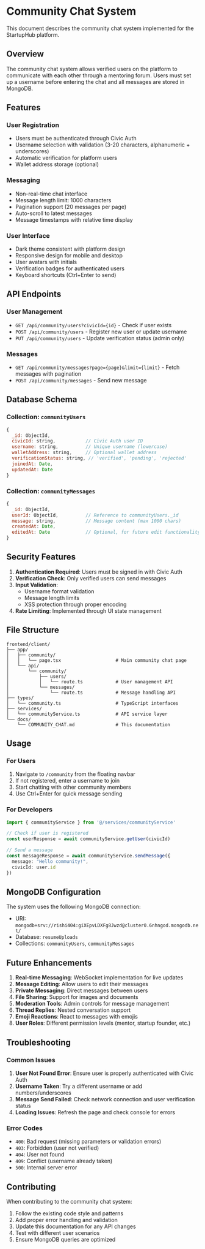 # Community Chat System

This document describes the community chat system implemented for the StartupHub platform.

## Overview

The community chat system allows verified users on the platform to communicate with each other through a mentoring forum. Users must set up a username before entering the chat and all messages are stored in MongoDB.

## Features

### User Registration
- Users must be authenticated through Civic Auth
- Username selection with validation (3-20 characters, alphanumeric + underscores)
- Automatic verification for platform users
- Wallet address storage (optional)

### Messaging
- Non-real-time chat interface
- Message length limit: 1000 characters
- Pagination support (20 messages per page)
- Auto-scroll to latest messages
- Message timestamps with relative time display

### User Interface
- Dark theme consistent with platform design
- Responsive design for mobile and desktop
- User avatars with initials
- Verification badges for authenticated users
- Keyboard shortcuts (Ctrl+Enter to send)

## API Endpoints

### User Management
- `GET /api/community/users?civicId={id}` - Check if user exists
- `POST /api/community/users` - Register new user or update username
- `PUT /api/community/users` - Update verification status (admin only)

### Messages
- `GET /api/community/messages?page={page}&limit={limit}` - Fetch messages with pagination
- `POST /api/community/messages` - Send new message

## Database Schema

### Collection: `communityUsers`
```javascript
{
  _id: ObjectId,
  civicId: string,           // Civic Auth user ID
  username: string,          // Unique username (lowercase)
  walletAddress: string,     // Optional wallet address
  verificationStatus: string, // 'verified', 'pending', 'rejected'
  joinedAt: Date,
  updatedAt: Date
}
```

### Collection: `communityMessages`
```javascript
{
  _id: ObjectId,
  userId: ObjectId,          // Reference to communityUsers._id
  message: string,           // Message content (max 1000 chars)
  createdAt: Date,
  editedAt: Date             // Optional, for future edit functionality
}
```

## Security Features

1. **Authentication Required**: Users must be signed in with Civic Auth
2. **Verification Check**: Only verified users can send messages
3. **Input Validation**: 
   - Username format validation
   - Message length limits
   - XSS protection through proper encoding
4. **Rate Limiting**: Implemented through UI state management

## File Structure

```
frontend/client/
├── app/
│   ├── community/
│   │   └── page.tsx                    # Main community chat page
│   └── api/
│       └── community/
│           ├── users/
│           │   └── route.ts            # User management API
│           └── messages/
│               └── route.ts            # Message handling API
├── types/
│   └── community.ts                    # TypeScript interfaces
├── services/
│   └── communityService.ts             # API service layer
└── docs/
    └── COMMUNITY_CHAT.md               # This documentation
```

## Usage

### For Users
1. Navigate to `/community` from the floating navbar
2. If not registered, enter a username to join
3. Start chatting with other community members
4. Use Ctrl+Enter for quick message sending

### For Developers
```typescript
import { communityService } from '@/services/communityService'

// Check if user is registered
const userResponse = await communityService.getUser(civicId)

// Send a message
const messageResponse = await communityService.sendMessage({
  message: "Hello community!",
  civicId: user.id
})
```

## MongoDB Configuration

The system uses the following MongoDB connection:
- URI: `mongodb+srv://rishi404:giXEpvLDXFg8Jwzd@cluster0.6nhngod.mongodb.net/`
- Database: `resumeUploads`
- Collections: `communityUsers`, `communityMessages`

## Future Enhancements

1. **Real-time Messaging**: WebSocket implementation for live updates
2. **Message Editing**: Allow users to edit their messages
3. **Private Messaging**: Direct messages between users
4. **File Sharing**: Support for images and documents
5. **Moderation Tools**: Admin controls for message management
6. **Thread Replies**: Nested conversation support
7. **Emoji Reactions**: React to messages with emojis
8. **User Roles**: Different permission levels (mentor, startup founder, etc.)

## Troubleshooting

### Common Issues

1. **User Not Found Error**: Ensure user is properly authenticated with Civic Auth
2. **Username Taken**: Try a different username or add numbers/underscores
3. **Message Send Failed**: Check network connection and user verification status
4. **Loading Issues**: Refresh the page and check console for errors

### Error Codes
- `400`: Bad request (missing parameters or validation errors)
- `403`: Forbidden (user not verified)
- `404`: User not found
- `409`: Conflict (username already taken)
- `500`: Internal server error

## Contributing

When contributing to the community chat system:

1. Follow the existing code style and patterns
2. Add proper error handling and validation
3. Update this documentation for any API changes
4. Test with different user scenarios
5. Ensure MongoDB queries are optimized 